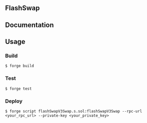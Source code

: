 ## FlashSwap


## Documentation

## Usage

### Build

```shell
$ forge build
```

### Test

```shell
$ forge test
```

### Deploy

```shell
$ forge script flashSwapV3Swap.s.sol:flashSwapV3Swap --rpc-url <your_rpc_url> --private-key <your_private_key>
```
